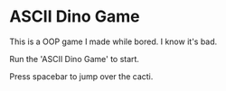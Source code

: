 # ASCII Dino Game
 This is a OOP game I made while bored. I know it's bad.

 Run the 'ASCII Dino Game' to start.

 Press spacebar to jump over the cacti. 
